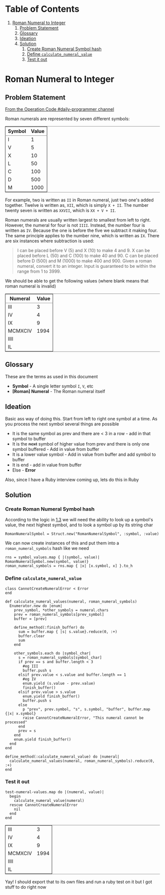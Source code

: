 
# Table of Contents

1.  [Roman Numeral to Integer](#org0a7864d)
    1.  [Problem Statement](#orgd9e2098)
    2.  [Glossary](#org4b632cc)
    3.  [Ideation](#org0d65ddd)
    4.  [Solution](#orgd48a77a)
        1.  [Create Roman Numeral Symbol hash](#org7d18c20)
        2.  [Define `calculate_numeral_value`](#org0e1dd18)
        3.  [Test it out](#orgbc3264d)


<a id="org0a7864d"></a>

# Roman Numeral to Integer


<a id="orgd9e2098"></a>

## Problem Statement

[From the Operation Code #daily-programmer channel](https://operation-code.slack.com/archives/C7JMZ5LAV/p1572432071067600)

Roman numerals are represented by seven different symbols:

<table id="orga416db1" border="2" cellspacing="0" cellpadding="6" rules="groups" frame="hsides">


<colgroup>
<col  class="org-left" />

<col  class="org-right" />
</colgroup>
<thead>
<tr>
<th scope="col" class="org-left">Symbol</th>
<th scope="col" class="org-right">Value</th>
</tr>
</thead>

<tbody>
<tr>
<td class="org-left">I</td>
<td class="org-right">1</td>
</tr>


<tr>
<td class="org-left">V</td>
<td class="org-right">5</td>
</tr>


<tr>
<td class="org-left">X</td>
<td class="org-right">10</td>
</tr>


<tr>
<td class="org-left">L</td>
<td class="org-right">50</td>
</tr>


<tr>
<td class="org-left">C</td>
<td class="org-right">100</td>
</tr>


<tr>
<td class="org-left">D</td>
<td class="org-right">500</td>
</tr>


<tr>
<td class="org-left">M</td>
<td class="org-right">1000</td>
</tr>
</tbody>
</table>

For example, two is written as `II` in Roman numeral, just two one's added together. Twelve is written as, `XII`, which is simply `X + II`. The number twenty seven is written as `XXVII`, which is `XX + V + II`.

Roman numerals are usually written largest to smallest from left to right. However, the numeral for four is not `IIII`. Instead, the number four is written as `IV`. Because the one is before the five we subtract it making four. The same principle applies to the number nine, which is written as `IX`. There are six instances where subtraction is used:

> I can be placed before V (5) and X (10) to make 4 and 9. 
> X can be placed before L (50) and C (100) to make 40 and 90. 
> C can be placed before D (500) and M (1000) to make 400 and 900.
> Given a roman numeral, convert it to an integer. Input is guaranteed to be within the range from 1 to 3999.

We should be able to get the following values (where blank means that roman numeral is invalid)

<table id="orgf4a0e7d" border="2" cellspacing="0" cellpadding="6" rules="groups" frame="hsides">


<colgroup>
<col  class="org-left" />

<col  class="org-right" />
</colgroup>
<thead>
<tr>
<th scope="col" class="org-left">Numeral</th>
<th scope="col" class="org-right">Value</th>
</tr>
</thead>

<tbody>
<tr>
<td class="org-left">III</td>
<td class="org-right">3</td>
</tr>


<tr>
<td class="org-left">IV</td>
<td class="org-right">4</td>
</tr>


<tr>
<td class="org-left">IX</td>
<td class="org-right">9</td>
</tr>


<tr>
<td class="org-left">MCMXCIV</td>
<td class="org-right">1994</td>
</tr>


<tr>
<td class="org-left">IIII</td>
<td class="org-right">&#xa0;</td>
</tr>


<tr>
<td class="org-left">IL</td>
<td class="org-right">&#xa0;</td>
</tr>
</tbody>
</table>


<a id="org4b632cc"></a>

## Glossary

These are the terms as used in this document

-   **Symbol** - A single letter symbol `I`, `V`, etc
-   **[Roman] Numeral** - The Roman numeral itself


<a id="org0d65ddd"></a>

## Ideation

Basic ass way of doing this. Start from left to right one symbol at a time. As you process the next symbol several things are possible

-   It is the same symbol as prev and there are < 3 in a row - add in that symbol to buffer
-   It is the <del>next</del> symbol of higher value from prev and there is only one symbol buffered - Add in value from buffer
-   It is a lower value symbol - Add in value from buffer and add symbol to buffer
-   It is end - add in value from buffer
-   Else - **Error**

Also, since I have a Ruby interview coming up, lets do this in Ruby


<a id="orgd48a77a"></a>

## Solution


<a id="org7d18c20"></a>

### Create Roman Numeral Symbol hash

According to the logic in [1.3](#org0d65ddd) we will need the ability to look up a symbol's value, the next highest symbol, and to look a symbol up by its string char

    RomanNumeralSymbol = Struct.new("RomanNumeralSymbol", :symbol, :value)

We can now create instances of this and put them into a `roman_numeral_symbols` hash like we need

    rns = symbol_values.map { |(symbol, value)| RomanNumeralSymbol.new(symbol, value)}
    roman_numeral_symbols = rns.map { |x| [x.symbol, x] }.to_h


<a id="org0e1dd18"></a>

### Define `calculate_numeral_value`

    class CannotCreateNumeralError < Error
    end
    
    def calculate_numeral_values(numeral, roman_numeral_symbols)
      Enumerator.new do |enum|
        prev_symbol, *other_symbols = numeral.chars
        prev = roman_numeral_symbols[prev_symbol]
        buffer = [prev]
    
        define_method(:finish_buffer) do
          sum = buffer.map { |s| s.value}.reduce(0, :+)
          buffer.clear
          sum
        end
    
        other_symbols.each do |symbol_char|
          s = roman_numeral_symbols[symbol_char]
          if prev == s and buffer.length < 3 
            #eg III
            buffer.push s
          elsif prev.value < s.value and buffer.length == 1
            #eg IV
            enum.yield (s.value - prev.value)
            finish_buffer()
          elsif prev.value > s.value
            enum.yield finish_buffer()
            buffer.push s
          else
            p "prev", prev.symbol, "s", s.symbol, "buffer", buffer.map {|x| x.symbol}
            raise CannotCreateNumeralError, "This numeral cannot be processed"
          end
          prev = s
        end
        enum.yield finish_buffer()
      end
    end
    
    define_method(:calculate_numeral_value) do |numeral|
      calculate_numeral_values(numeral, roman_numeral_symbols).reduce(0, :+)
    end


<a id="orgbc3264d"></a>

### Test it out

    test-numeral-values.map do |(numeral, value)| 
      begin
        calculate_numeral_value(numeral)
      rescue CannotCreateNumeralError
        nil
      end
    end

<table border="2" cellspacing="0" cellpadding="6" rules="groups" frame="hsides">


<colgroup>
<col  class="org-left" />

<col  class="org-right" />
</colgroup>
<tbody>
<tr>
<td class="org-left">III</td>
<td class="org-right">3</td>
</tr>


<tr>
<td class="org-left">IV</td>
<td class="org-right">4</td>
</tr>


<tr>
<td class="org-left">IX</td>
<td class="org-right">9</td>
</tr>


<tr>
<td class="org-left">MCMXCIV</td>
<td class="org-right">1994</td>
</tr>


<tr>
<td class="org-left">IIII</td>
<td class="org-right">&#xa0;</td>
</tr>


<tr>
<td class="org-left">IL</td>
<td class="org-right">&#xa0;</td>
</tr>
</tbody>
</table>

Yay! I should export that to its own files and run a ruby test on it but I got stuff to do right now

